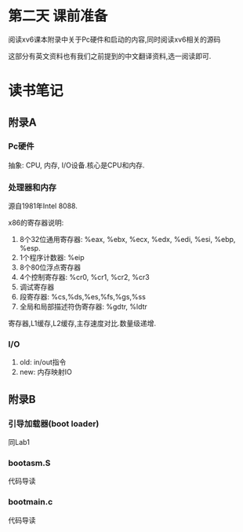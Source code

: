 # 第二天 课前准备
阅读xv6课本附录中关于Pc硬件和启动的内容,同时阅读xv6相关的源码

这部分有英文资料也有我们之前提到的中文翻译资料,选一阅读即可.

# 读书笔记
## 附录A
### Pc硬件
抽象: CPU, 内存, I/O设备.核心是CPU和内存.

### 处理器和内存
源自1981年Intel 8088.

x86的寄存器说明:
1. 8个32位通用寄存器: %eax, %ebx, %ecx, %edx, %edi, %esi, %ebp, %esp.
2. 1个程序计数器: %eip
3. 8个80位浮点寄存器
4. 4个控制寄存器: %cr0, %cr1, %cr2, %cr3
5. 调试寄存器
6. 段寄存器: %cs,%ds,%es,%fs,%gs,%ss
7. 全局和局部描述符伪寄存器: %gdtr, %ldtr

寄存器,L1缓存,L2缓存,主存速度对比.数量级递增.

### I/O
1. old: in/out指令
2. new: 内存映射IO

## 附录B
### 引导加载器(boot loader)
同Lab1

### bootasm.S
代码导读

### bootmain.c
代码导读

